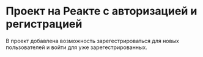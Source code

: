 # Проект на Реакте с авторизацией и регистрацией
 В проект добавлена возможность зарегестрироваться для новых пользователей и войти для уже зарегестрированных.
